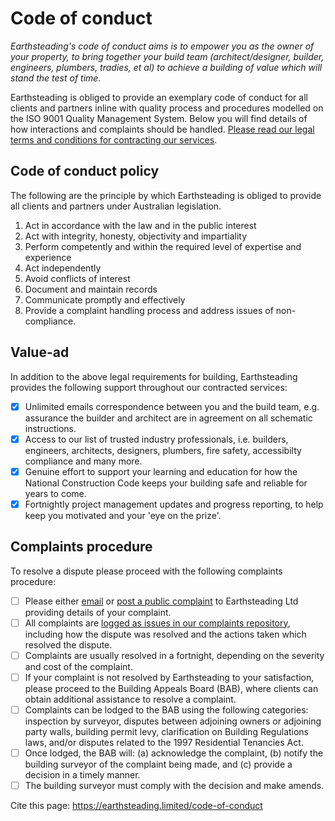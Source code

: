 # Code of conduct
*Earthsteading's code of conduct aims is to empower you as the owner of your property, to bring together your build team (architect/designer, builder, engineers, plumbers, tradies, et al) to achieve a building of value which will stand the test of time.*

Earthsteading is obliged to provide an exemplary code of conduct for all clients and partners inline with quality process and procedures modelled on the ISO 9001 Quality Management System. Below you will find details of how interactions and complaints should be handled.  [Please read our legal terms and conditions for contracting our services](https://github.com/earthsteading/contracting-procedures/blob/main/contracting-procedure.md).

## Code of conduct policy

The following are the principle by which Earthsteading is obliged to provide all clients and partners under Australian legislation.

 1. Act in accordance with the law and in the public interest 
 2. Act with integrity, honesty, objectivity and impartiality 
 3. Perform competently and within the required level of expertise and experience 
 4. Act independently 
 5. Avoid conflicts of interest 
 6. Document and maintain records 
 7. Communicate promptly and effectively 
 8. Provide a complaint handling process and address issues of non-compliance.

## Value-ad
In addition to the above legal requirements for building, Earthsteading provides the following support throughout our contracted services:
 - [x] Unlimited emails correspondence between you and the build team, e.g. assurance the builder and architect are in agreement on all schematic instructions.
 - [x] Access to our list of trusted industry professionals, i.e. builders, engineers, architects, designers, plumbers, fire safety, accessibilty compliance and many more.
 - [x] Genuine effort to support your learning and education for how the National Construction Code keeps your building safe and reliable for years to come.
 - [x] Fortnightly project management updates and progress reporting, to help keep you motivated and your 'eye on the prize'.

## Complaints procedure
To resolve a dispute please proceed with the following complaints procedure:
 - [ ] Please either [email](mailto:earthsteading@gmail.com?subject=[Code%of%conduct]%request%for%resolution%of%complaint) or [post a public complaint](https://github.com/earthsteading/complaints-procedure/issues) to Earthsteading Ltd providing details of your complaint.
 - [ ] All complaints are [logged as issues in our complaints repository](https://github.com/earthsteading/complaints-procedure/issues), including how the dispute was resolved and the actions taken which resolved the dispute.
 - [ ] Complaints are usually resolved in a fortnight, depending on the severity and cost of the complaint.
 - [ ] If your complaint is not resolved by Earthsteading to your satisfaction, please proceed to the Building Appeals Board (BAB), where clients can obtain additional assistance to resolve a complaint.
 - [ ] Complaints can be lodged to the BAB using the following categories: inspection by surveyor, disputes between adjoining owners or adjoining party walls, building permit levy, clarification on Building Regulations laws, and/or disputes related to the 1997 Residential Tenancies Act.
 - [ ] Once lodged, the BAB will: (a) acknowledge the complaint, (b) notify the building surveyor of the complaint being made, and (c) provide a decision in a timely manner.
 - [ ] The building surveyor must comply with the decision and make amends.

Cite this page: https://earthsteading.limited/code-of-conduct
